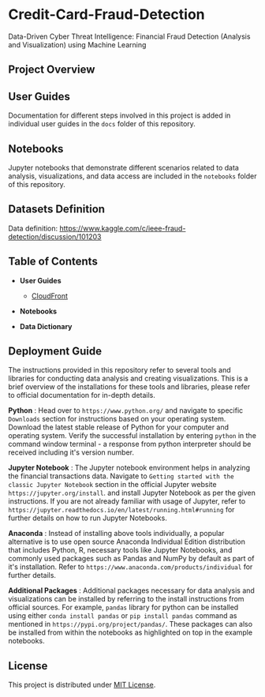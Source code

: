 # Credit-Card-Fraud-Detection

Data-Driven Cyber Threat Intelligence: Financial Fraud Detection (Analysis and Visualization) using Machine Learning

## Project Overview

## User Guides

Documentation for different steps involved in this project is added in individual user guides in the `docs` folder of this repository.

## Notebooks

Jupyter notebooks that demonstrate different scenarios related to data analysis, visualizations, and data access are included in the `notebooks` folder of this repository.

## Datasets Definition

Data definition: https://www.kaggle.com/c/ieee-fraud-detection/discussion/101203

## Table of Contents

- **User Guides**

  - [CloudFront](https://github.com/UBC-CIC/Sea_Around_Us_Spatial_Catch/blob/main/docs/00%20-%20CloudFront_setup.md)

- **Notebooks**
- **Data Dictionary**

## Deployment Guide

The instructions provided in this repository refer to several tools and libraries for conducting data analysis and creating visualizations. This is a brief overview of the installations for these tools and libraries, please refer to official documentation for in-depth details.

**Python** : Head over to `https://www.python.org/` and navigate to specific `Downloads` section for instructions based on your operating system. Download the latest stable release of Python for your computer and operating system. Verify the successful installation by entering `python` in the command window terminal - a response from python interpreter should be received including it's version number.

**Jupyter Notebook** : The Jupyter notebook environment helps in analyzing the financial transactions data. Navigate to `Getting started with the classic Jupyter Notebook` section in the official Jupyter website `https://jupyter.org/install`. and install Jupyter Notebook as per the given instructions. If you are not already familiar with usage of Jupyter, refer to `https://jupyter.readthedocs.io/en/latest/running.html#running` for further details on how to run Jupyter Notebooks.

**Anaconda** : Instead of installing above tools individually, a popular alternative is to use open source Anaconda Individual Edition distribution that includes Python, R, necessary tools like Jupyter Notebooks, and commonly used packages such as Pandas and NumPy by default as part of it's installation. Refer to `https://www.anaconda.com/products/individual` for further details.

**Additional Packages** : Additional packages necessary for data analysis and visualizations can be installed by referring to the install instructions from official sources. For example, `pandas` library for python can be installed using either `conda install pandas` or `pip install pandas` command as mentioned in `https://pypi.org/project/pandas/`. These packages can also be installed from within the notebooks as highlighted on top in the example notebooks.

## License

This project is distributed under [MIT License](https://github.com/PratimaScripts/Credit-Card-Fraud-Detection/blob/main/LICENSE).
